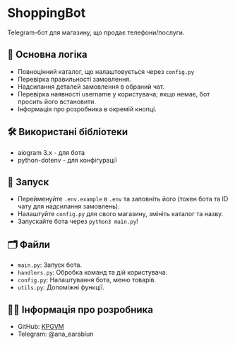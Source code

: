 # ShoppingBot

Telegram-бот для магазину, що продає телефони/послуги.

## 🛒 Основна логіка

* Повноцінний каталог, що налаштовується через `config.py`
* Перевірка правильності замовлення.
* Надсилання деталей замовлення в обраний чат.
* Перевірка наявності username у користувача; якщо немає, бот просить його встановити.
* Інформація про розробника в окремій кнопці.

## 🛠️ Використані бібліотеки

* aiogram 3.x - для бота
* python-dotenv - для конфігурації

## 🚀 Запуск
* Перейменуйте `.env.example` в `.env` та заповніть його (токен бота та ID чату для надсилання замовлень).
* Налаштуйте `config.py` для свого магазину, змініть каталог та назву.
* Запускайте бота через `python3 main.py`!

## 🗂️ Файли

* `main.py`: Запуск бота.
* `handlers.py`: Обробка команд та дій користувача.
* `config.py`: Налаштування бота, меню товарів.
* `utils.py`: Допоміжні функції.

## 🧑‍💻 Інформація про розробника
* GitHub: [KPGVM](https://github.com/KPGVM)
* Telegram: @ana_earabiun

